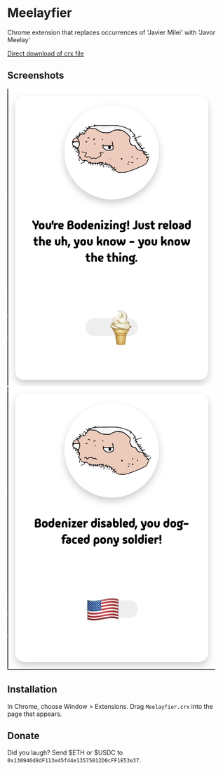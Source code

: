 Meelayfier
=============

Chrome extension that replaces occurrences of 'Javier Milei' with 'Javor Meelay'

[Direct download of crx file](https://github.com/Mr94t3z/meelayfier/blob/master/Meelayfier.crx)

Screenshots
------------

![](https://github.com/Mr94t3z/meelayfier/blob/master/screenshot.png)
![](https://github.com/Mr94t3z/meelayfier/blob/master/screenshot-disabled.jpeg)

Installation
------------

In Chrome, choose Window > Extensions.  Drag `Meelayfier.crx` into the page that appears.

Donate
------------

Did you laugh? Send $ETH or $USDC to `0x130946d8dF113e45f44e13575012D0cFF1E53e37`.
